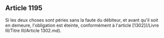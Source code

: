 Article 1195
----
Si les deux choses sont péries sans la faute du débiteur, et avant qu'il soit en
demeure, l'obligation est éteinte, conformément à l'article [1302](/Livre III/Titre III/Article 1302.md).
